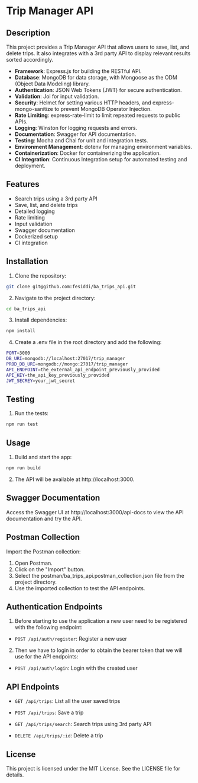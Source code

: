 # Trip Manager API

## Description

This project provides a Trip Manager API that allows users to save, list, and delete trips. It also integrates with a 3rd party API to display relevant results sorted accordingly.

- **Framework**: Express.js for building the RESTful API.
- **Database**: MongoDB for data storage, with Mongoose as the ODM (Object Data Modeling) library.
- **Authentication**: JSON Web Tokens (JWT) for secure authentication.
- **Validation**: Joi for input validation.
- **Security**: Helmet for setting various HTTP headers, and express-mongo-sanitize to prevent MongoDB Operator Injection.
- **Rate Limiting**: express-rate-limit to limit repeated requests to public APIs.
- **Logging**: Winston for logging requests and errors.
- **Documentation**: Swagger for API documentation.
- **Testing**: Mocha and Chai for unit and integration tests.
- **Environment Management**: dotenv for managing environment variables.
- **Containerization**: Docker for containerizing the application.
- **CI Integration**: Continuous Integration setup for automated testing and deployment.

## Features

- Search trips using a 3rd party API
- Save, list, and delete trips
- Detailed logging
- Rate limiting
- Input validation
- Swagger documentation
- Dockerized setup
- CI integration

## Installation

1. Clone the repository:

```sh
git clone git@github.com:fesiddi/ba_trips_api.git
```

2. Navigate to the project directory:

```sh
cd ba_trips_api
```

3. Install dependencies:

```sh
npm install
```

4. Create a .env file in the root directory and add the following:

```sh
PORT=3000
DB_URI=mongodb://localhost:27017/trip_manager
PROD_DB_URI=mongodb://mongo:27017/trip_manager
API_ENDPOINT=the_external_api_endpoint_previously_provided
API_KEY=the_api_key_previously_provided
JWT_SECREY=your_jwt_secret
```

## Testing

1. Run the tests:

```sh
npm run test
```

## Usage

1. Build and start the app:

```sh
npm run build
```

2. The API will be available at http://localhost:3000.

## Swagger Documentation

Access the Swagger UI at http://localhost:3000/api-docs to view the API documentation and try the API.

## Postman Collection

Import the Postman collection:

1. Open Postman.
2. Click on the "Import" button.
3. Select the postman/ba_trips_api.postman_collection.json file from the project directory.
4. Use the imported collection to test the API endpoints.

## Authentication Endpoints

1. Before starting to use the application a new user need to be registered with the following endpoint:

- `POST /api/auth/register`: Register a new user

2. Then we have to login in order to obtain the bearer token that we will use for the API endpoints:

- `POST /api/auth/login`: Login with the created user

## API Endpoints

- `GET /api/trips`: List all the user saved trips

- `POST /api/trips`: Save a trip

- `GET /api/trips/search`: Search trips using 3rd party API

- `DELETE /api/trips/:id`: Delete a trip

## License

This project is licensed under the MIT License. See the LICENSE file for details.
